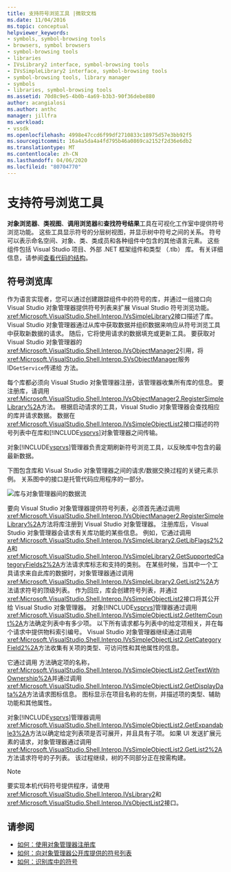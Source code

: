 ```yaml
---
title: 支持符号浏览工具 |微软文档
ms.date: 11/04/2016
ms.topic: conceptual
helpviewer_keywords:
- symbols, symbol-browsing tools
- browsers, symbol browsers
- symbol-browsing tools
- libraries
- IVsLibrary2 interface, symbol-browsing tools
- IVsSimpleLibrary2 interface, symbol-browsing tools
- symbol-browsing tools, library manager
- symbols
- libraries, symbol-browsing tools
ms.assetid: 70d8c9e5-4b0b-4a69-b3b3-90f36debe880
author: acangialosi
ms.author: anthc
manager: jillfra
ms.workload:
- vssdk
ms.openlocfilehash: 4998e47ccd6f99df2710833c18975d57e3bb92f5
ms.sourcegitcommit: 16a4a5da4a4fd795b46a0869ca2152f2d36e6db2
ms.translationtype: MT
ms.contentlocale: zh-CN
ms.lasthandoff: 04/06/2020
ms.locfileid: "80704770"
---
```

# <a name="supporting-symbol-browsing-tools"></a>支持符号浏览工具
**对象浏览器**、**类视图**、**调用浏览器**和**查找符号结果**工具在可视化工作室中提供符号浏览功能。 这些工具显示符号的分层树视图，并显示树中符号之间的关系。 符号可以表示命名空间、对象、类、类成员和各种组件中包含的其他语言元素。 这些组件包括 Visual Studio 项目、外部 .NET 框架组件和类型 （.tlb） 库。 有关详细信息，请参阅[查看代码的结构](../../ide/viewing-the-structure-of-code.md)。

## <a name="symbol-browsing-libraries"></a>符号浏览库
 作为语言实现者，您可以通过创建跟踪组件中的符号的库，并通过一组接口向 Visual Studio 对象管理器提供符号列表来扩展 Visual Studio 符号浏览功能。 <xref:Microsoft.VisualStudio.Shell.Interop.IVsSimpleLibrary2>接口描述了库。 Visual Studio 对象管理器通过从库中获取数据并组织数据来响应从符号浏览工具中获取新数据的请求。 随后，它将使用请求的数据填充或更新工具。 要获取对 Visual Studio 对象管理器的<xref:Microsoft.VisualStudio.Shell.Interop.IVsObjectManager2>引用，将<xref:Microsoft.VisualStudio.Shell.Interop.SVsObjectManager>服务 ID`GetService`传递给 方法。

 每个库都必须向 Visual Studio 对象管理器注册，该管理器收集所有库的信息。 要注册库，请调用<xref:Microsoft.VisualStudio.Shell.Interop.IVsObjectManager2.RegisterSimpleLibrary%2A>方法。 根据启动请求的工具，Visual Studio 对象管理器会查找相应的库并请求数据。 数据在<xref:Microsoft.VisualStudio.Shell.Interop.IVsSimpleObjectList2>接口描述的符号列表中在库和[!INCLUDE[vsprvs](../../code-quality/includes/vsprvs_md.md)]对象管理器之间传输。

 对象[!INCLUDE[vsprvs](../../code-quality/includes/vsprvs_md.md)]管理器负责定期刷新符号浏览工具，以反映库中包含的最最新数据。

 下图包含库和 Visual Studio 对象管理器之间的请求/数据交换过程的关键元素示例。 关系图中的接口是托管代码应用程序的一部分。

 ![库与对象管理器间的数据流](../../extensibility/internals/media/callbrowserdiagram.gif "呼叫浏览器图")

 要向 Visual Studio 对象管理器提供符号列表，必须首先通过调用<xref:Microsoft.VisualStudio.Shell.Interop.IVsObjectManager2.RegisterSimpleLibrary%2A>方法将库注册到 Visual Studio 对象管理器。 注册库后，Visual Studio 对象管理器会请求有关库功能的某些信息。 例如，它通过调用<xref:Microsoft.VisualStudio.Shell.Interop.IVsSimpleLibrary2.GetLibFlags2%2A>和<xref:Microsoft.VisualStudio.Shell.Interop.IVsSimpleLibrary2.GetSupportedCategoryFields2%2A>方法请求库标志和支持的类别。 在某些时候，当其中一个工具请求来自此库的数据时，对象管理器通过调用<xref:Microsoft.VisualStudio.Shell.Interop.IVsSimpleLibrary2.GetList2%2A>方法请求符号的顶级列表。 作为回应，库会创建符号列表，并通过<xref:Microsoft.VisualStudio.Shell.Interop.IVsSimpleObjectList2>接口将其公开给 Visual Studio 对象管理器。 对象[!INCLUDE[vsprvs](../../code-quality/includes/vsprvs_md.md)]管理器通过调用<xref:Microsoft.VisualStudio.Shell.Interop.IVsSimpleObjectList2.GetItemCount%2A>方法确定列表中有多少项。 以下所有请求都与列表中的给定项相关，并在每个请求中提供物料索引编号。 Visual Studio 对象管理器继续通过调用<xref:Microsoft.VisualStudio.Shell.Interop.IVsSimpleObjectList2.GetCategoryField2%2A>方法收集有关项的类型、可访问性和其他属性的信息。

 它通过调用 方法确定项的名称，<xref:Microsoft.VisualStudio.Shell.Interop.IVsSimpleObjectList2.GetTextWithOwnership%2A>并通过调用<xref:Microsoft.VisualStudio.Shell.Interop.IVsSimpleObjectList2.GetDisplayData%2A>方法请求图标信息。 图标显示在项目名称的左侧，并描述项的类型、辅助功能和其他属性。

 对象[!INCLUDE[vsprvs](../../code-quality/includes/vsprvs_md.md)]管理器调用<xref:Microsoft.VisualStudio.Shell.Interop.IVsSimpleObjectList2.GetExpandable3%2A>方法以确定给定列表项是否可展开，并且具有子项。 如果 UI 发送扩展元素的请求，对象管理器通过调用<xref:Microsoft.VisualStudio.Shell.Interop.IVsSimpleObjectList2.GetList2%2A>方法请求符号的子列表。 该过程继续，树的不同部分正在按需构建。

> [!NOTE]
> 要实现本机代码符号提供程序，请使用<xref:Microsoft.VisualStudio.Shell.Interop.IVsLibrary2>和<xref:Microsoft.VisualStudio.Shell.Interop.IVsObjectList2>接口。

## <a name="see-also"></a>请参阅
- [如何：使用对象管理器注册库](../../extensibility/internals/how-to-register-a-library-with-the-object-manager.md)
- [如何：向对象管理器公开库提供的符号列表](../../extensibility/internals/how-to-expose-lists-of-symbols-provided-by-the-library-to-the-object-manager.md)
- [如何：识别库中的符号](../../extensibility/internals/how-to-identify-symbols-in-a-library.md)
